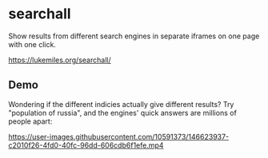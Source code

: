 # searchall

Show results from different search engines in separate iframes on one page with one click.

https://lukemiles.org/searchall/


## Demo

Wondering if the different indicies actually give different results? Try "population of russia", and the engines' quick answers are millions of people apart:

https://user-images.githubusercontent.com/10591373/146623937-c2010f26-4fd0-40fc-96dd-606cdb6f1efe.mp4

